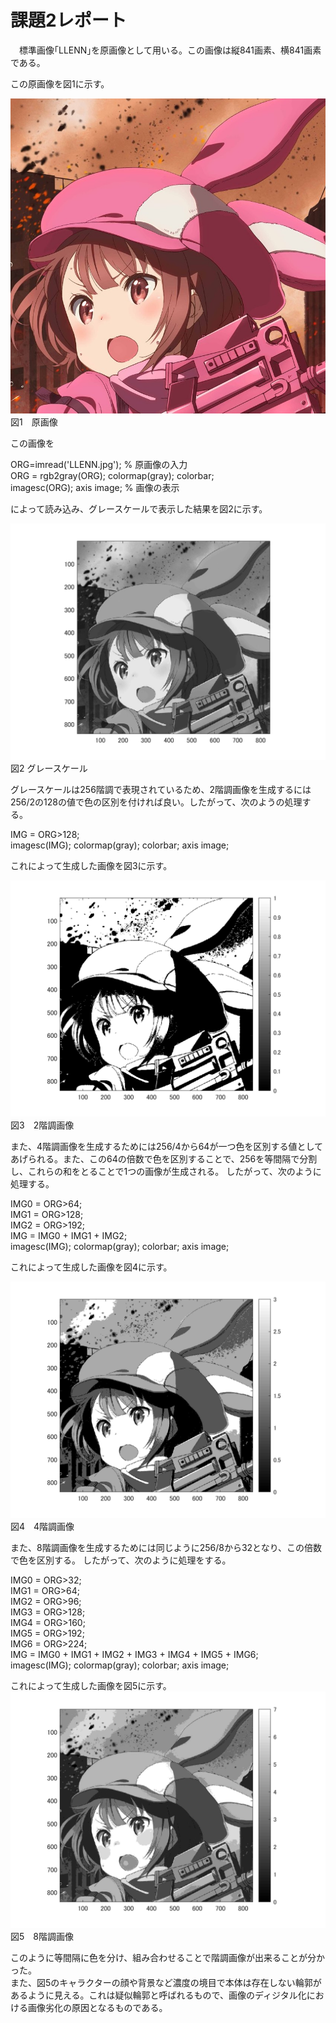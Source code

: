 # 課題2レポート

　標準画像｢LLENN｣を原画像として用いる。この画像は縦841画素、横841画素である。

この原画像を図1に示す。

![原画像](https://github.com/ryo-akaiwa/gazou_kadai/blob/master/image02/LLENN.jpg?raw=true)  
図1　原画像

この画像を  

ORG=imread('LLENN.jpg'); % 原画像の入力  
ORG = rgb2gray(ORG); colormap(gray); colorbar;  
imagesc(ORG); axis image; % 画像の表示

によって読み込み、グレースケールで表示した結果を図2に示す。

![原画像](https://github.com/ryo-akaiwa/gazou_kadai/blob/master/image02/kadai2_1.png?raw=true)  
図2 グレースケール

グレースケールは256階調で表現されているため、2階調画像を生成するには256/2の128の値で色の区別を付ければ良い。したがって、次のようの処理する。

IMG = ORG>128;  
imagesc(IMG); colormap(gray); colorbar;  axis image;

これによって生成した画像を図3に示す。

![原画像](https://github.com/ryo-akaiwa/gazou_kadai/blob/master/image02/kadai2_2.png?raw=true)
図3　2階調画像

また、4階調画像を生成するためには256/4から64が一つ色を区別する値としてあげられる。また、この64の倍数で色を区別することで、256を等間隔で分割し、これらの和をとることで1つの画像が生成される。
したがって、次のように処理する。

IMG0 = ORG>64;  
IMG1 = ORG>128;  
IMG2 = ORG>192;  
IMG = IMG0 + IMG1 + IMG2;  
imagesc(IMG); colormap(gray); colorbar;  axis image;

これによって生成した画像を図4に示す。

![原画像](https://github.com/ryo-akaiwa/gazou_kadai/blob/master/image02/kadai2_3.png?raw=true)
図4　4階調画像

また、8階調画像を生成するためには同じように256/8から32となり、この倍数で色を区別する。
したがって、次のように処理をする。

IMG0 = ORG>32;  
IMG1 = ORG>64;  
IMG2 = ORG>96;  
IMG3 = ORG>128;  
IMG4 = ORG>160;  
IMG5 = ORG>192;  
IMG6 = ORG>224;  
IMG = IMG0 + IMG1 + IMG2 + IMG3 + IMG4 + IMG5 + IMG6;  
imagesc(IMG); colormap(gray); colorbar;  axis image;

これによって生成した画像を図5に示す。
![原画像](https://github.com/ryo-akaiwa/gazou_kadai/blob/master/image02/kadai2_4.png?raw=true)
図5　8階調画像


このように等間隔に色を分け、組み合わせることで階調画像が出来ることが分かった。  
また、図5のキャラクターの顔や背景など濃度の境目で本体は存在しない輪郭があるように見える。これは疑似輪郭と呼ばれるもので、画像のディジタル化における画像劣化の原因となるものである。
